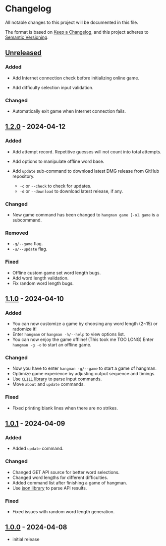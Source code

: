 # Changelog

All notable changes to this project will be documented in this file.

The format is based on [Keep a Changelog],
and this project adheres to [Semantic Versioning].

## [Unreleased]

### Added

- Add Internet connection check before initializing online game.

- Add difficulty selection input validation.

### Changed

- Automatically exit game when Internet connection fails.

## [1.2.0] - 2024-04-12

### Added

- Add attempt record. Repetitive guesses will not count into total attempts.
- Add options to manipulate offline word base.
- Add `update` sub-command to download latest DMG release from GitHub repository.

  - `-c` or `--check` to check for updates.
  - `-d` or `--download` to download latest release, if any.

### Changed

- New game command has been changed to `hangman game [-o]`. `game` is a subcommand.

### Removed

- `-g/--game` flag.
- `-u/--update` flag.

### Fixed

- Offline custom game set word length bugs.
- Add word length validation.
- Fix random word length bugs.

## [1.1.0] - 2024-04-10

### Added

- You can now customize a game by choosing any word length (2~15) or radomize it!
- Enter `hangman` or `hangman -h/--help` to view options list.
- You can now enjoy the game offline! (This took me TOO LONG) Enter `hangman -g -o` to start an offline game.

### Changed

- Now you have to enter `hangman -g/--game` to start a game of hangman.
- Optimize game experience by adjusting output sequence and timings.
- Use [`CLI11` library](https://github.com/CLIUtils/CLI11) to parse input commands.
- Move `about` and `update` commands.

### Fixed

- Fixed printing blank lines when there are no strikes.

## [1.0.1] - 2024-04-09

### Added

- Added `update` command.

### Changed

- Changed GET API source for better word selections.
- Changed word lengths for different difficulties.
- Added command list after finishing a game of hangman.
- Use [json library](https://github.com/nlohmann/json) to parse API results.

### Fixed

- Fixed issues with random word length generation.

## [1.0.0] - 2024-04-08

- initial release

<!-- Links -->
[keep a changelog]: https://keepachangelog.com/en/1.0.0/
[semantic versioning]: https://semver.org/spec/v2.0.0.html

<!-- Versions -->
[unreleased]: https://github.com/mrmagic2020/The-Hangman-Game/compare/v1.0.1...HEAD
[1.2.0]: https://github.com/mrmagic2020/The-Hangman-Game/releases/v1.2.0
[1.1.0]: https://github.com/mrmagic2020/The-Hangman-Game/releases/v1.1.0
[1.0.1]: https://github.com/mrmagic2020/The-Hangman-Game/releases/v1.0.1
[1.0.0]: https://github.com/mrmagic2020/The-Hangman-Game/releases/v1.0.0
